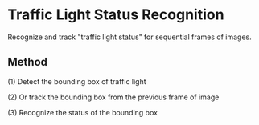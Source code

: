 # Traffic Light Status Recognition
Recognize and track "traffic light status" for sequential frames of images.

## Method
(1) Detect the bounding box of traffic light

(2) Or track the bounding box from the previous frame of image

(3) Recognize the status of the bounding box
